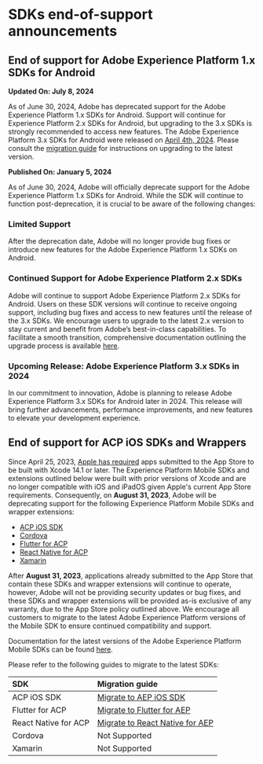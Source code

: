 # SDKs end-of-support announcements

## End of support for Adobe Experience Platform 1.x SDKs for Android

**Updated On: July 8, 2024**

As of June 30, 2024, Adobe has deprecated support for the Adobe Experience Platform 1.x SDKs for Android. Support will continue for Experience Platform 2.x SDKs for Android, but upgrading to the 3.x SDKs is strongly recommended to access new features. The Adobe Experience Platform 3.x SDKs for Android were released on [April 4th, 2024](https://developer.adobe.com/client-sdks/home/release-notes/#android-mobile-core-3x-and-compatible-extensions). Please consult the [migration guide](https://developer.adobe.com/client-sdks/resources/migration/android) for instructions on upgrading to the latest version.

**Published On: January 5, 2024**

As of June 30, 2024, Adobe will officially deprecate support for the Adobe Experience Platform 1.x SDKs for Android. While the SDK will continue to function post-deprecation, it is crucial to be aware of the following changes:

### Limited Support

After the deprecation date, Adobe will no longer provide bug fixes or introduce new features for the Adobe Experience Platform 1.x SDKs on Android.

### Continued Support for Adobe Experience Platform 2.x SDKs

Adobe will continue to support Adobe Experience Platform 2.x SDKs for Android. Users on these SDK versions will continue to receive ongoing support, including bug fixes and access to new features until the release of the 3.x SDKs. We encourage users to upgrade to the latest 2.x version to stay current and benefit from Adobe’s best-in-class capabilities. To facilitate a smooth transition, comprehensive documentation outlining the upgrade process is available [here](https://developer.adobe.com/client-sdks/resources/migration/android/migrate-to-2x/).

### Upcoming Release: Adobe Experience Platform 3.x SDKs in 2024

In our commitment to innovation, Adobe is planning to release Adobe Experience Platform 3.x SDKs for Android later in 2024. This release will bring further advancements, performance improvements, and new features to elevate your development experience.

## End of support for ACP iOS SDKs and Wrappers

Since April 25, 2023, [Apple has required](https://developer.apple.com/news/?id=jd9wcyov) apps submitted to the App Store to be built with Xcode 14.1 or later. The Experience Platform Mobile SDKs and extensions outlined below were built with prior versions of Xcode and are no longer compatible with iOS and iPadOS given Apple's current App Store requirements. Consequently, on **August 31, 2023**, Adobe will be deprecating support for the following Experience Platform Mobile SDKs and wrapper extensions:

* [ACP iOS SDK](https://developer.adobe.com/client-sdks/previous-versions/documentation/sdk-versions/#ios)
* [Cordova](https://developer.adobe.com/client-sdks/previous-versions/documentation/sdk-versions/#cordova)
* [Flutter for ACP](https://developer.adobe.com/client-sdks/previous-versions/documentation/sdk-versions/#flutter)
* [React Native for ACP](https://developer.adobe.com/client-sdks/previous-versions/documentation/sdk-versions/#react-native)
* [Xamarin](https://developer.adobe.com/client-sdks/previous-versions/documentation/sdk-versions/#xamarin)

After **August 31, 2023**, applications already submitted to the App Store that contain these SDKs and wrapper extensions will continue to operate, however, Adobe will not be providing security updates or bug fixes, and these SDKs and wrapper extensions will be provided as-is exclusive of any warranty, due to the App Store policy outlined above. We encourage all customers to migrate to the latest Adobe Experience Platform versions of the Mobile SDK to ensure continued compatibility and support.

Documentation for the latest versions of the Adobe Experience Platform Mobile SDKs can be found [here](../home/current-sdk-versions.md).

Please refer to the following guides to migrate to the latest SDKs:

| **SDK** | **Migration guide** |
| :--- | :--- |
| ACP iOS SDK | [Migrate to AEP iOS SDK](../resources/migration/ios/migrate-to-3x.md) |
| Flutter for ACP | [Migrate to Flutter for AEP](https://github.com/adobe/aepsdk_flutter/blob/main/docs/migration.md) |
| React Native for ACP | [Migrate to React Native for AEP](https://github.com/adobe/aepsdk-react-native/blob/main/docs/migration.md) |
| Cordova | Not Supported |
| Xamarin | Not Supported |
